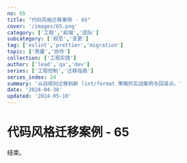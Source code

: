 ```yaml
---
no: 65
title: "代码风格迁移案例 - 65"
cover: '/images/65.png'
category: ['工程','前端','团队']
subcategory: ['规范','变更']
tag: ['eslint','prettier','migration']
topic: ['质量','协作']
collection: ['工程实践']
author: ['lead','qa','dev']
series: ['工程控制','迁移指南']
series_index: 24
summary: '从旧规则迁移到新 lint/format 策略的实战案例与回滚点。'
date: '2024-04-30'
updated: '2024-05-10'
---
```


# 代码风格迁移案例 - 65

结束。
